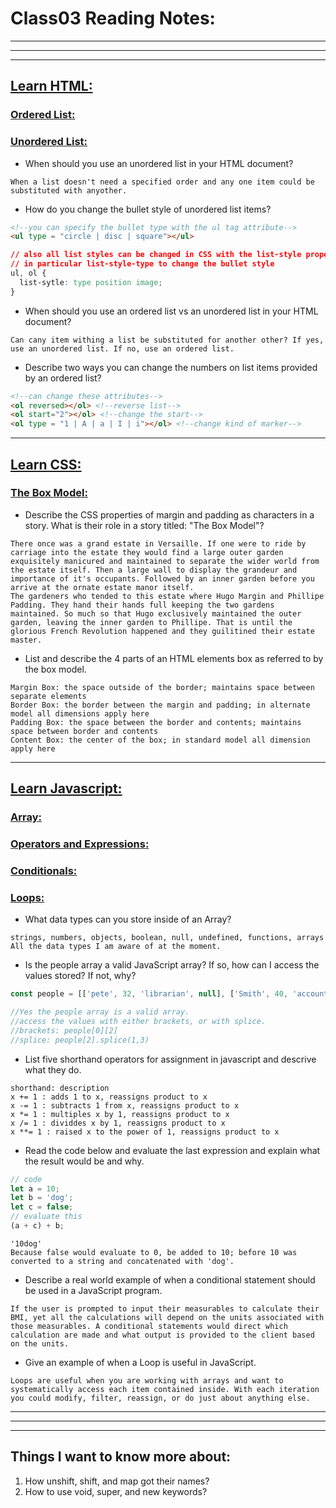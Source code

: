 # **Class03 Reading Notes:**
---
---
---

## [**Learn HTML:**](https://developer.mozilla.org/en-US/docs/Web/HTML)

### [**Ordered List:**](https://developer.mozilla.org/en-US/docs/Web/HTML/Element/ol)

### [**Unordered List:**](https://developer.mozilla.org/en-US/docs/Web/HTML/Element/ul)

* When should you use an unordered list in your HTML document?

```
When a list doesn't need a specified order and any one item could be substituted with anyother.
```

* How do you change the bullet style of unordered list items?

```HTML
<!--you can specify the bullet type with the ul tag attribute-->
<ul type = "circle | disc | square"></ul>
```

```CSS
// also all list styles can be changed in CSS with the list-style propertie
// in particular list-style-type to change the bullet style
ul, ol {
  list-sytle: type position image;
}
```

* When should you use an ordered list vs an unordered list in your HTML document?

```
Can cany item withing a list be substituted for another other? If yes, use an unordered list. If no, use an ordered list.
```

* Describe two ways you can change the numbers on list items provided by an ordered list?

```html
<!--can change these attributes-->
<ol reversed></ol> <!--reverse list-->
<ol start="2"></ol> <!--change the start-->
<ol type = "1 | A | a | I | i"></ol> <!--change kind of marker-->
```

---

## [**Learn CSS:**](https://developer.mozilla.org/en-US/docs/Learn/CSS)

### [**The Box Model:**](https://developer.mozilla.org/en-US/docs/Learn/CSS/Building_blocks/The_box_model)

* Describe the CSS properties of margin and padding as characters in a story. What is their role in a story titled: "The Box Model"?

```
There once was a grand estate in Versaille. If one were to ride by carriage into the estate they would find a large outer garden exquisitely manicured and maintained to separate the wider world from the estate itself. Then a large wall to display the grandeur and importance of it's occupants. Followed by an inner garden before you arrive at the ornate estate manor itself. 
The gardeners who tended to this estate where Hugo Margin and Phillipe Padding. They hand their hands full keeping the two gardens maintained. So much so that Hugo exclusively maintained the outer garden, leaving the inner garden to Phillipe. That is until the glorious French Revolution happened and they guilitined their estate master. 
```

* List and describe the 4 parts of an HTML elements box as referred to by the box model.

```
Margin Box: the space outside of the border; maintains space between separate elements
Border Box: the border between the margin and padding; in alternate model all dimensions apply here
Padding Box: the space between the border and contents; maintains space between border and contents
Content Box: the center of the box; in standard model all dimension apply here
```
---

## [**Learn Javascript:**](https://developer.mozilla.org/en-US/docs/Learn/JavaScript)

### [**Array:**](https://developer.mozilla.org/en-US/docs/Learn/JavaScript/First_steps/Arrays)

### [**Operators and Expressions:**](https://developer.mozilla.org/en-US/docs/Web/JavaScript/Guide/Expressions_and_Operators)

### [**Conditionals:**](https://developer.mozilla.org/en-US/docs/Learn/JavaScript/Building_blocks/conditionals)

### [**Loops:**](https://developer.mozilla.org/en-US/docs/Learn/JavaScript/Building_blocks/Looping_code)

* What data types can you store inside of an Array?

```
strings, numbers, objects, boolean, null, undefined, functions, arrays
All the data types I am aware of at the moment.
```

* Is the people array a valid JavaScript array? If so, how can I access the values stored? If not, why?

```javascript
const people = [['pete', 32, 'librarian', null], ['Smith', 40, 'accountant', 'fishing:hiking:rock_climbing'], ['bill', null, 'artist', null]];

//Yes the people array is a valid array.
//access the values with either brackets, or with splice.
//brackets: people[0][2]
//splice: people[2].splice(1,3)
```

* List five shorthand operators for assignment in javascript and descrive what they do.

```
shorthand: description
x += 1 : adds 1 to x, reassigns product to x
x -= 1 : subtracts 1 from x, reassigns product to x
x *= 1 : multiples x by 1, reassigns product to x
x /= 1 : dividdes x by 1, reassigns product to x
x **= 1 : raised x to the power of 1, reassigns product to x
```

* Read the code below and evaluate the last expression and explain what the result would be and why.

```javascript
// code
let a = 10;
let b = 'dog';
let c = false;
// evaluate this
(a + c) + b;
```

```
'10dog'
Because false would evaluate to 0, be added to 10; before 10 was converted to a string and concatenated with 'dog'.
```

* Describe a real world example of when a conditional statement should be used in a JavaScript program.

```
If the user is prompted to input their measurables to calculate their BMI, yet all the calculations will depend on the units associated with those measurables. A conditional statements would direct which calculation are made and what output is provided to the client based on the units.
```

* Give an example of when a Loop is useful in JavaScript.

```
Loops are useful when you are working with arrays and want to systematically access each item contained inside. With each iteration you could modify, filter, reassign, or do just about anything else.
```

---
---
---

## **Things I want to know more about:**

1. How unshift, shift, and map got their names?
1. How to use void, super, and new keywords?